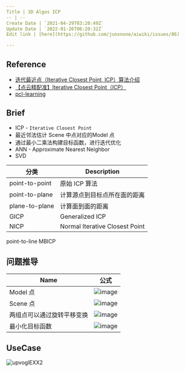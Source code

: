 ```yaml
---
Title | 3D Algos ICP
-- | --
Create Date | `2021-04-29T03:20:49Z`
Update Date | `2022-01-26T06:20:32Z`
Edit link | [here](https://github.com/junxnone/aiwiki/issues/86)

---
```

## Reference
- [迭代最近点（Iterative Closest Point, ICP）算法介绍](https://zhuanlan.zhihu.com/p/35893884)
- [【点云精配准】Iterative Closest Point（ICP）](https://zhuanlan.zhihu.com/p/107218828)
- [pcl-learning](https://github.com/HuangCongQing/pcl-learning)

## Brief
- ICP - `Iterative Closest Point`
- 最近邻法估计 Scene 中点对应的Model 点
- 通过最小二乘法构建目标函数，进行迭代优化
- ANN - Approximate Nearest Neighbor
- SVD


分类 | Description
-- | --
point-to-point | 原始 ICP 算法
point-to-plane | 计算源点到目标点所在面的距离
plane-to-plane | 计算面到面的距离
GICP | Generalized ICP 
NICP | Normal Iterative Closest Point
point-to-line
MBICP

## 问题推导

Name | 公式
-- | --
Model 点 | ![image](https://user-images.githubusercontent.com/2216970/117235265-fc689700-ae58-11eb-9031-f877eebde05c.png)
Scene 点 | ![image](https://user-images.githubusercontent.com/2216970/117235277-025e7800-ae59-11eb-9ea8-8f684caa12d4.png)
两组点可以通过旋转平移变换 | ![image](https://user-images.githubusercontent.com/2216970/117235297-0d190d00-ae59-11eb-9cd4-81ecfcaaf8a0.png)
最小化目标函数 | ![image](https://user-images.githubusercontent.com/2216970/117235439-481b4080-ae59-11eb-9a7d-c358d25d3eb4.png)



## UseCase

![upvoglEXX2](https://user-images.githubusercontent.com/2216970/117272623-f4771a00-ae8d-11eb-9808-28699cf10014.gif)

